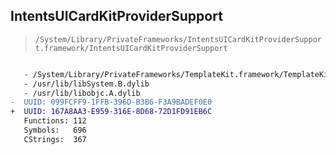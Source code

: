 ## IntentsUICardKitProviderSupport

> `/System/Library/PrivateFrameworks/IntentsUICardKitProviderSupport.framework/IntentsUICardKitProviderSupport`

```diff

   - /System/Library/PrivateFrameworks/TemplateKit.framework/TemplateKit
   - /usr/lib/libSystem.B.dylib
   - /usr/lib/libobjc.A.dylib
-  UUID: 099FCFF9-1FFB-396D-B3B6-F3A9BADEF0E0
+  UUID: 167A8AA3-E959-316E-8D68-72D1FD91EB6C
   Functions: 112
   Symbols:   696
   CStrings:  367

```
